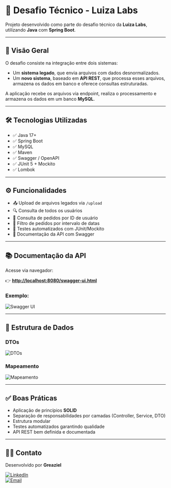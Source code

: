 # 🚀 Desafio Técnico - Luiza Labs

Projeto desenvolvido como parte do desafio técnico da **Luiza Labs**, utilizando **Java** com **Spring Boot**.

---

## 🧭 Visão Geral

O desafio consiste na integração entre dois sistemas:

- Um **sistema legado**, que envia arquivos com dados desnormalizados.
- Um **novo sistema**, baseado em **API REST**, que processa esses arquivos, armazena os dados em banco e oferece consultas estruturadas.

A aplicação recebe os arquivos via endpoint, realiza o processamento e armazena os dados em um banco **MySQL**.

---

## 🛠️ Tecnologias Utilizadas

- ✅ Java 17+
- ✅ Spring Boot
- ✅ MySQL
- ✅ Maven
- ✅ Swagger / OpenAPI
- ✅ JUnit 5 + Mockito
- ✅ Lombok

---

## ⚙️ Funcionalidades

- 📤 Upload de arquivos legados via `/upload`
- 🔍 Consulta de todos os usuários
- 🔎 Consulta de pedidos por ID de usuário
- 📆 Filtro de pedidos por intervalo de datas
- 🧪 Testes automatizados com JUnit/Mockito
- 📝 Documentação da API com Swagger

---

## 📚 Documentação da API

Acesse via navegador:

👉 **[http://localhost:8080/swagger-ui.html](http://localhost:8080/swagger-ui.html)**

### Exemplo:

![Swagger UI](https://github.com/user-attachments/assets/eff72844-daba-48db-8b70-1e8329f63521)

---

## 🧾 Estrutura de Dados

### DTOs

![DTOs](https://github.com/user-attachments/assets/78be3bb8-000f-4f6b-a0aa-42e640e13e59)

### Mapeamento

![Mapeamento](https://github.com/user-attachments/assets/e29d6190-857d-4386-9c62-6926b95cfd6d)

---

## ✅ Boas Práticas

- Aplicação de princípios **SOLID**
- Separação de responsabilidades por camadas (Controller, Service, DTO)
- Estrutura modular
- Testes automatizados garantindo qualidade
- API REST bem definida e documentada

---

## 👨‍💻 Contato

Desenvolvido por **Greaziel**  

[![LinkedIn](https://img.shields.io/badge/LinkedIn--blue?style=social&logo=linkedin)](https://www.linkedin.com/in/greaziel/)  
[![Email](https://img.shields.io/badge/E--mail-greaziel@hotmail.com-red?style=flat&logo=gmail&logoColor=white)](mailto:greaziel@hotmail.com)
